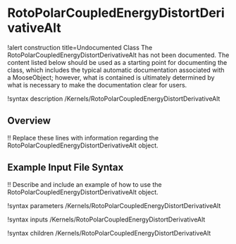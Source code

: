 # RotoPolarCoupledEnergyDistortDerivativeAlt

!alert construction title=Undocumented Class
The RotoPolarCoupledEnergyDistortDerivativeAlt has not been documented. The content listed below should be used as a starting point for
documenting the class, which includes the typical automatic documentation associated with a
MooseObject; however, what is contained is ultimately determined by what is necessary to make the
documentation clear for users.

!syntax description /Kernels/RotoPolarCoupledEnergyDistortDerivativeAlt

## Overview

!! Replace these lines with information regarding the RotoPolarCoupledEnergyDistortDerivativeAlt object.

## Example Input File Syntax

!! Describe and include an example of how to use the RotoPolarCoupledEnergyDistortDerivativeAlt object.

!syntax parameters /Kernels/RotoPolarCoupledEnergyDistortDerivativeAlt

!syntax inputs /Kernels/RotoPolarCoupledEnergyDistortDerivativeAlt

!syntax children /Kernels/RotoPolarCoupledEnergyDistortDerivativeAlt
